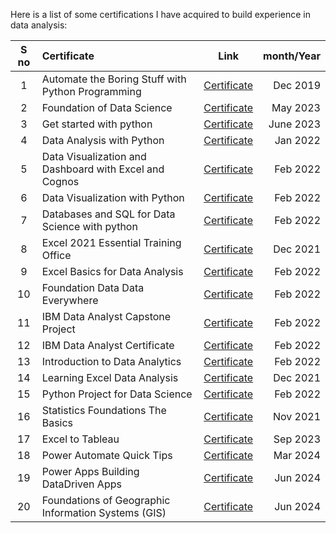 Here is a list of some certifications I have acquired to build experience in data analysis:

|S no	| Certificate	| Link	| month/Year |
|:---:|:------------|:----:|---------:|
|1	 |Automate the Boring Stuff with Python Programming|	[Certificate](https://github.com/TenzinTsundue/PROFILE/blob/master/Certificates/files/%20Automate%20the%20Boring%20Stuff%20with%20Python%20Programming.pdf)	|Dec 2019|
|2	|Foundation of Data Science	|[Certificate](https://github.com/TenzinTsundue/PROFILE/blob/master/Certificates/files/Foundation%20of%20Data%20Science.pdf)	|May 2023|
|3	|Get started with python	|[Certificate](https://github.com/TenzinTsundue/PROFILE/blob/master/Certificates/files/Get%20started%20with%20python.pdf)	|June 2023|
|4	|Data Analysis with Python	|[Certificate](https://github.com/TenzinTsundue/PROFILE/blob/master/Certificates/files/Data%20Analysis%20with%20Python.pdf)	|Jan 2022|
|5	|Data Visualization and Dashboard with Excel and Cognos	|[Certificate](https://github.com/TenzinTsundue/PROFILE/blob/master/Certificates/files/Data%20Visualization%20and%20Dashboard%20with%20Excel%20and%20Cognos.pdf)	|Feb 2022|
|6	|Data Visualization with Python	|[Certificate](https://github.com/TenzinTsundue/PROFILE/blob/master/Certificates/files/Data%20Visualization%20with%20Python.pdf)	|Feb 2022|
|7	|Databases and SQL for Data Science with python	|[Certificate](https://github.com/TenzinTsundue/PROFILE/blob/master/Certificates/files/Databases%20and%20SQL%20for%20Data%20Science%20with%20python.pdf)	|Feb 2022|
|8	|Excel 2021 Essential Training Office	|[Certificate](https://github.com/TenzinTsundue/PROFILE/blob/master/Certificates/files/Excel%202021%20Essential%20Training%20Office.pdf)	|Dec 2021|
|9	|Excel Basics for Data Analysis	|[Certificate](https://github.com/TenzinTsundue/PROFILE/blob/master/Certificates/files/Excel%20Basics%20for%20Data%20Analysis.pdf)	|Feb 2022|
|10	|Foundation Data Data Everywhere	|[Certificate](https://github.com/TenzinTsundue/PROFILE/blob/master/Certificates/files/Foundation%20Data%20Data%20Everywhere.pdf)	|Feb 2022|
|11	|IBM Data Analyst Capstone Project	|[Certificate](https://github.com/TenzinTsundue/PROFILE/blob/master/Certificates/files/IBM%20Data%20Analyst%20Capstone%20Project.pdf)	|Feb 2022|
|12 |IBM Data Analyst Certificate	|[Certificate](https://github.com/TenzinTsundue/PROFILE/blob/master/Certificates/files/IBM%20Data%20Analyst%20Certificate.pdf)	|Feb 2022|
|13	|Introduction to Data Analytics	|[Certificate](https://github.com/TenzinTsundue/PROFILE/blob/master/Certificates/files/Introduction%20to%20Data%20Analytics.pdf)	|Feb 2022|
|14	|Learning Excel Data Analysis	|[Certificate](https://github.com/TenzinTsundue/PROFILE/blob/master/Certificates/files/Learning%20Excel%20Data%20Analysis.pdf)	|Dec 2021|
|15	|Python Project for Data Science|[Certificate](https://github.com/TenzinTsundue/PROFILE/blob/master/Certificates/files/Python%20Project%20for%20Data%20Science.pdf)	|Feb 2022|
|16	|Statistics Foundations The Basics	|[Certificate](https://github.com/TenzinTsundue/PROFILE/blob/master/Certificates/files/Statistics%20Foundations%20The%20Basics.pdf)	|Nov 2021|
|17	|Excel to Tableau	|[Certificate](https://github.com/TenzinTsundue/PROFILE/blob/master/Certificates/files/Excel%20to%20Tableau.pdf)	|Sep 2023|
|18	|Power Automate Quick Tips	|[Certificate](https://github.com/TenzinTsundue/PROFILE/blob/master/Certificates/files/Power%20Automate%20Quick%20Tips.pdf)	|Mar 2024|
|19	|Power Apps Building DataDriven Apps	|[Certificate](https://github.com/TenzinTsundue/PROFILE/blob/master/Certificates/files/Power%20Apps%20Building%20DataDriven%20Apps.pdf)	|Jun 2024|
|20	|Foundations of Geographic Information  Systems (GIS) |[Certificate](https://github.com/TenzinTsundue/PROFILE/blob/master/Certificates/files/Foundations%20of%20Geographic%20Information%20Systems%20GIS.pdf)	|Jun 2024|

